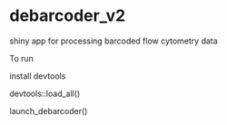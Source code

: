 # debarcoder_v2
shiny app for processing barcoded flow cytometry data

To run

install devtools

devtools::load_all()

launch_debarcoder()
